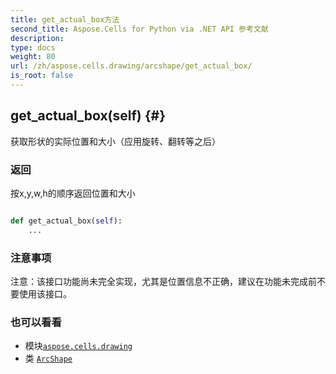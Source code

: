 ```yaml
---
title: get_actual_box方法
second_title: Aspose.Cells for Python via .NET API 参考文献
description:
type: docs
weight: 80
url: /zh/aspose.cells.drawing/arcshape/get_actual_box/
is_root: false
---
```

##  get_actual_box(self) {#}
获取形状的实际位置和大小（应用旋转、翻转等之后）


### 返回

按x,y,w,h的顺序返回位置和大小


```python

def get_actual_box(self):
    ...
```


### 注意事项

注意：该接口功能尚未完全实现，尤其是位置信息不正确，建议在功能未完成前不要使用该接口。


### 也可以看看

* 模块[`aspose.cells.drawing`](../../)
* 类 [`ArcShape`](/cells/python-net/zh/aspose.cells.drawing/arcshape)
